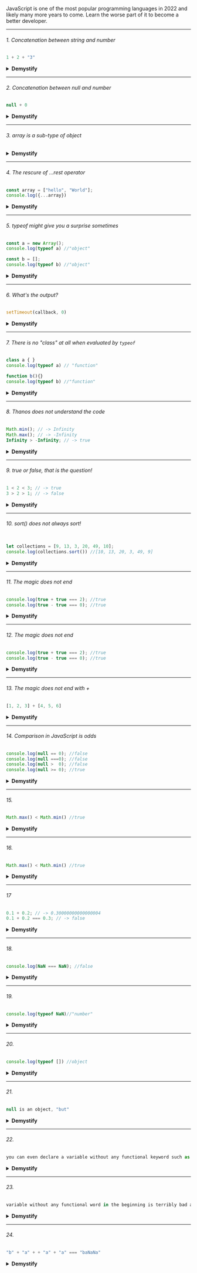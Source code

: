 JavaScript is one of the most popular programming languages in 2022 and likely many more years to come. Learn the worse part of it to become a better developer.

---

###### 1. Concatenation between string and number

```javascript
1 + 2 + "3"
```


<details><summary><b>Demystify</b></summary>
<p>

#### 

33 . First we have 3 as the first + works as a normal mathematical operation and then 3 + "3", the second + plays the role of concatenation.

</p>
</details>

---

###### 2. Concatenation between null and number

```javascript
null + 0
```

<details><summary><b>Demystify</b></summary>
<p>

#### 

It returns 0 because in this operation null is converted to 0.

</p>
</details>

---

###### 3. array is a sub-type of object

<details><summary><b>Demystify</b></summary>
<p>

####

Sure, but looping through an object is a bit different from looping through an array and in this regard [{}, {}], as you might guess, is the best way to construct a huge collection in JavaScript.

</p>
</details>

---

###### 4. The rescure of ...rest operator

```javascript
const array = ["hello", "World"];
console.log({...array})
```

<details><summary><b>Demystify</b></summary>
<p>

You can convert an array to object using ...rest operator. The output will be :

```javascript
[object Object] { 0: "hello", 1: "World" }
```

</p>
</details>

---

###### 5. typeof might give you a surprise sometimes

```javascript
const a = new Array();
console.log(typeof a) //"object"

const b = [];
console.log(typeof b) //"object"
```

<details><summary><b>Demystify</b></summary>
<p>


```javascript
const a = new Array();
console.log(typeof a) //"object"

const b = [];
console.log(typeof b) //"object"
```

The first way to initiate an array is not deemed as a best practice.

</p>
</details>

---

###### 6. What's the output?

```javascript
setTimeout(callback, 0)
```

<details><summary><b>Demystify</b></summary>
<p>

The callback insde the function setTimeout will only be triggered AFTER all synchronous code has been executed, no matter how many mini-second you set here, meaning it does not surely run after 0 second.
</p>
</details>

---

###### 7. There is no "class" at all when evaluated by `typeof`

```javascript
class a { }
console.log(typeof a) // "function"

function b(){}
console.log(typeof b) //"function"
```

<details><summary><b>Demystify</b></summary>
<p>

The long story short: There is no "class" in JavaScript if you use `typeof` operator. But who cares?

</p>
</details>

---

###### 8. Thanos does not understand the code

```javascript
Math.min(); // -> Infinity
Math.max(); // -> -Infinity
Infinity > -Infinity; // -> true
```

<details><summary><b>Demystify</b></summary>
<p>

Note that Math.max() is not the same thing as Number.MAX_VALUE. And hence, as you might see, the following code returns true:

```javascript
Math.min() > Math.max(); //true
```

</p>
</details>

---

###### 9. true or false, that is the question!

```javascript
1 < 2 < 3; // -> true
3 > 2 > 1; // -> false
```

<details><summary><b>Demystify</b></summary>
<p>

As `1 < 2` returns `true` and so `true < 3` also returns `true`. On the second line, `3 > 2` return `true`, but `true > 1` gives us `false`.


</p>
</details>

---

###### 10. sort() does not always sort!

```javascript

let collections = [9, 13, 3, 20, 49, 10];
console.log(collections.sort()) //[10, 13, 20, 3, 49, 9]

```

<details><summary><b>Demystify</b></summary>
<p>

This is not a bug. The native JavaScript method `sort()` converts the list of elements in the array given into strings. It then compares the UTF-16 values and sorts the list based on these UTF-16 values.You might note that the list sorted according to the first digit, so 13 is less than 9 because 1 < 9.

</p>
</details>

---

###### 11. The magic does not end

```javascript
console.log(true + true === 2); //true
console.log(true - true === 0); //true
```

<details><summary><b>Demystify</b></summary>
<p>

Both return true.

But `console.log(true === 1)//` false because here both type and value are taken into account.

</p>
</details>

---

###### 12. The magic does not end

```javascript
console.log(true + true === 2); //true
console.log(true - true === 0); //true
```

<details><summary><b>Demystify</b></summary>
<p>

You might see that the operator == only compares the value while === takes both value and type into consideration.

If you write "10" == 10, then we get true but "10" === 10 returns false.

```javascript
console.log("10" == 10)//true
console.log("10" === 10)//false
```

</p>
</details>

---

###### 13. The magic does not end with +

```javascript
[1, 2, 3] + [4, 5, 6]
```

<details><summary><b>Demystify</b></summary>
<p>

"1,2,34,5,6". When the plus sign (+) is used between two different features/functions in a single context, it might behave quite strangely like above. We know it (+) holds two functions: a mathematical operation and for concatenating string.

</p>
</details>

---

###### 14. Comparison in JavaScript is odds

```javascript
console.log(null == 0); //false
console.log(null ===0); //false
console.log(null >  0); //false
console.log(null >= 0); //true
```

<details><summary><b>Demystify</b></summary>
<p>

silence is golden

</p>
</details>

---

###### 15. 

```javascript
Math.max() < Math.min() //true

```

<details><summary><b>Demystify</b></summary>
<p>

Math.min(number1, number2) and Math.max(number1, number2) allow us to find the smallest and the largest number in a collection, let say.

But if we do not pass any parameter into the function then by default Math.min(); // -> Infinity and Math.max(); // -> -Infinity.

</p>
</details>

---

###### 16. 

```javascript
Math.max() < Math.min() //true

```

<details><summary><b>Demystify</b></summary>
<p>

Math.min(number1, number2) and Math.max(number1, number2) allow us to find the smallest and the largest number in a collection, let say.

But if we do not pass any parameter into the function then by default Math.min(); // -> Infinity and Math.max(); // -> -Infinity.

</p>
</details>

---

###### 17 

```javascript
0.1 + 0.2; // -> 0.30000000000000004
0.1 + 0.2 === 0.3; // -> false

```

<details><summary><b>Demystify</b></summary>
<p>

This one is very famous and the cause rooted in the floating-point math which you might find in any other programming languages, one way or another.

So you should not blame JavaScript for this one

</p>
</details>

---

###### 18. 

```javascript
console.log(NaN === NaN); //false

```

<details><summary><b>Demystify</b></summary>
<p>

The code returns false. So I have nothing to say, just memorize it and avoid any particular bugs caused by.

</p>
</details>

---

###### 19. 

```javascript
console.log(typeof NaN)//"number"

```

<details><summary><b>Demystify</b></summary>
<p>

NaN means "Not a number" but its typeof is "number". Go crazy!!!

</p>
</details>

---

###### 20. 

```javascript
console.log(typeof []) //object

```

<details><summary><b>Demystify</b></summary>
<p>

It is said that array is a sub-type of object in JS. So the code above returns "object".

FYI:
console.log(typeof {})// "object"

How to fix that? Go with Array.isArray(isObjectorArray)
</p>
</details>

---

###### 21. 

```javascript
null is an object, "but"

```

<details><summary><b>Demystify</b></summary>
<p>

Let write some more code:
console.log(typeof null), // "object".
console.log(typeof undefined) // "undefined".

OMG,
console.log(null instanceof Object); // false

</p>
</details>

---

###### 22. 

```javascript
you can even declare a variable without any functional keyword such as "var", "let", or "const".

```

<details><summary><b>Demystify</b></summary>
<p>
So technically there are four ways to declare a variable:

1) no keyword,
2) var (not recommended),
3) const (highly recommended)
4) let (when you want to change the value)

</p>
</details>

---

###### 23. 

```javascript
variable without any functional word in the beginning is terribly bad and "var" keyword is also unfortunately terrible.

```

<details><summary><b>Demystify</b></summary>
<p>
Given the fact that we can re-declare a variable if it has been initially declared with "var". Say,

```javascript
var x = 10;
var x = 12;
console.log(x) //12
```

It is therefore highly recommended not to use "var" in any case.
</p>
</details>

---

###### 24. 

```javascript
"b" + "a" + + "a" + "a" === "baNaNa"

```

<details><summary><b>Demystify</b></summary>
<p>
The code above returns true. Yes hell! "NaN" in the right "baNaNa" simply means "Not a number".

Note that in JS, the plus sign (+) can be used as an operator (for number) and for concatenating (for string).

</p>
</details>